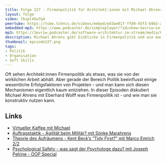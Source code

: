 ```yaml
---
title: Folge 227 - Firmenpolitik für Architekt:innen mit Michael Ahrens 
layout: folge
video: lbipl4Vw7q4
peertube: https://tube.tchncs.de/videos/embed/ed3ae017-ffd9-45f3-b963-a93fffbd3fd0
embedded-mp3: https://www.podcaster.de/simpleplayer/?id=show~1evriw~software-architektur-im-stream~pod-19e5a596fae5178f59cd0c81e9&v=1723209429
mp3: https://1evriw.podcaster.de/software-architektur-im-stream/media/Firmenpolitik_fuer_Architektinnen_mit_Michael_Ahrens.mp3
description: Michael Ahrens gibt Einblicke in Firmenpolitik und wie man mit ihr umgeht.
thumbnail: episode227.png
tags:
- Politik
- Organisation
- Soft Skills
---
```


Oft sehen Architekt:innen Firmenpolitik als etwas, was sie von der
wirklichen Arbeit abhält. Aber gerade der Bereich Politik beeinflusst
einige wesentliche Erfolgsfaktoren von Projekten - und man kann sich
diesen Mechanismen eigentlich kaum entziehen. In dieser Episoden
diskutiert Michael Ahrens mit Eberhard Wolff was Firmenpolitik ist -
und wie man sie konstruktiv nutzen kann.

## Links

- [Virtueller Kaffee mit Michael](https://calendly.com/michael-ahrens-swaglab/60min)
- [Auftragstaktik - Agilität beim Militär? mit Sönke Marahrens](/2022/11/04/folge141.html)
- [Theorie des Aufräumens - Kent Beck’s “Tidy First?” mit Marco Emrich 2/2](/2024/08/02/episode226.html)
- [Psychological Safety - was sagt der Psychologe dazu? mit Joseph Pelrine - OOP Special](/2023/06/02/folge167.html)
